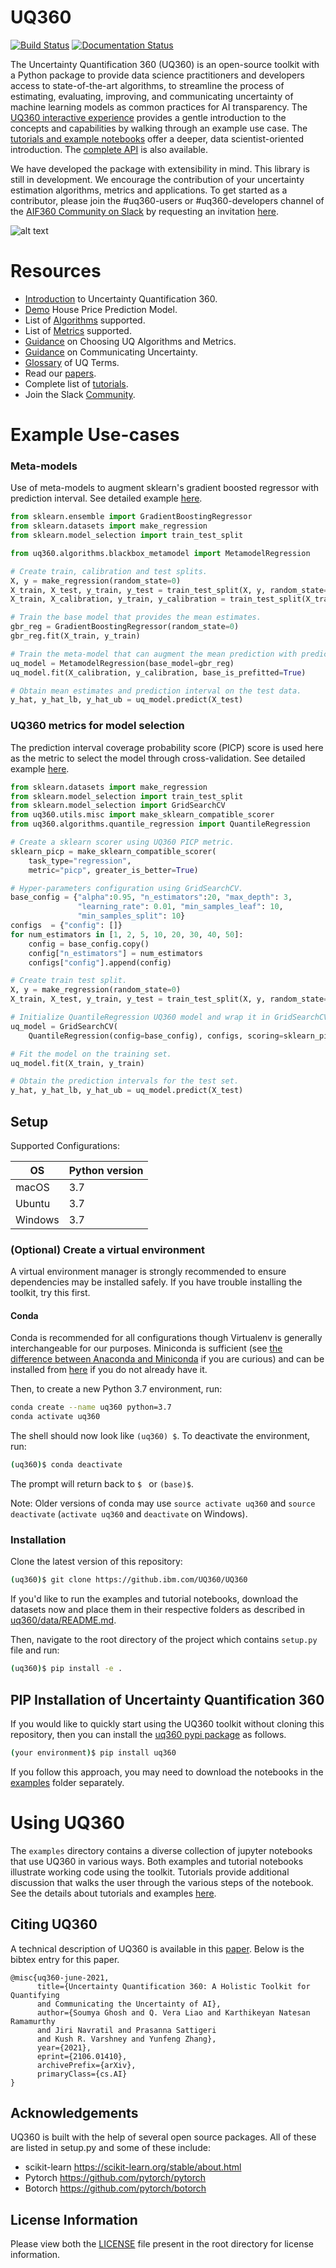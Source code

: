 # UQ360

[![Build Status](https://travis-ci.com/IBM/UQ360.svg?branch=main)](https://travis-ci.com/github/IBM/UQ360)
[![Documentation Status](https://readthedocs.org/projects/uq360/badge/?version=latest)](https://uq360.readthedocs.io/en/latest/?badge=latest)

The Uncertainty Quantification 360 (UQ360) is an open-source toolkit with a Python package to provide data science 
practitioners and developers access to state-of-the-art algorithms, to streamline the process of estimating, evaluating,
improving, and communicating uncertainty of machine learning models as common practices for AI transparency.
The [UQ360 interactive experience](https://uq360.res.ibm.com/) provides a gentle introduction to the concepts and 
capabilities by walking through an example use case. The [tutorials and example notebooks](./examples) offer a deeper,
data scientist-oriented introduction. The [complete API](https://uq360.readthedocs.io/) is also available.

We have developed the package with extensibility in mind. This library is still in development. We encourage the 
contribution of your uncertainty estimation algorithms, metrics and applications. 
To get started as a contributor, please join the #uq360-users or #uq360-developers channel of 
the [AIF360 Community on Slack](https://aif360.slack.com) by requesting an 
invitation [here](https://join.slack.com/t/aif360/shared_invite/zt-5hfvuafo-X0~g6tgJQ~7tIAT~S294TQ).

![alt text](https://uq360.res.ibm.com/imgs/flowchart.png "UQ Pipeline")

# Resources

- [Introduction](https://uq360.res.ibm.com/overview) to Uncertainty Quantification 360.
- [Demo](https://uq360.res.ibm.com/demo/0) House Price Prediction Model.
- List of [Algorithms](https://uq360.readthedocs.io/en/latest/algorithms.html) supported.
- List of [Metrics](https://uq360.readthedocs.io/en/latest/metrics.html) supported.
- [Guidance](https://uq360.res.ibm.com/resources/guidance) on Choosing UQ Algorithms and Metrics.
- [Guidance](https://uq360.res.ibm.com/resources/communication) on Communicating Uncertainty.
- [Glossary](https://uq360.res.ibm.com/resources/glossary) of UQ Terms.
- Read our [papers](https://uq360.res.ibm.com/resources/papers).
- Complete list of [tutorials](https://github.com/IBM/UQ360/tree/main/examples).
- Join the Slack [Community](https://uq360.res.ibm.com/community).

# Example Use-cases

### Meta-models
Use of meta-models to augment sklearn's gradient boosted regressor with prediction interval. See detailed example 
[here](https://github.com/IBM/UQ360/blob/main/examples/blackbox_metamodel/demo_blackbox_metamodel_regression.ipynb).

```python
from sklearn.ensemble import GradientBoostingRegressor
from sklearn.datasets import make_regression
from sklearn.model_selection import train_test_split

from uq360.algorithms.blackbox_metamodel import MetamodelRegression

# Create train, calibration and test splits.
X, y = make_regression(random_state=0)
X_train, X_test, y_train, y_test = train_test_split(X, y, random_state=0)
X_train, X_calibration, y_train, y_calibration = train_test_split(X_train, y_train, random_state=0)

# Train the base model that provides the mean estimates.
gbr_reg = GradientBoostingRegressor(random_state=0)
gbr_reg.fit(X_train, y_train)

# Train the meta-model that can augment the mean prediction with prediction intervals.
uq_model = MetamodelRegression(base_model=gbr_reg)
uq_model.fit(X_calibration, y_calibration, base_is_prefitted=True)

# Obtain mean estimates and prediction interval on the test data.
y_hat, y_hat_lb, y_hat_ub = uq_model.predict(X_test)
```

### UQ360 metrics for model selection
The prediction interval coverage probability score (PICP) score is used here 
as the metric to select the model through cross-validation. See detailed example 
[here](https://github.com/IBM/UQ360/blob/main/examples/autoai/demo_autoai.ipynb).

```python
from sklearn.datasets import make_regression
from sklearn.model_selection import train_test_split
from sklearn.model_selection import GridSearchCV
from uq360.utils.misc import make_sklearn_compatible_scorer
from uq360.algorithms.quantile_regression import QuantileRegression

# Create a sklearn scorer using UQ360 PICP metric.
sklearn_picp = make_sklearn_compatible_scorer(
    task_type="regression",
    metric="picp", greater_is_better=True)

# Hyper-parameters configuration using GridSearchCV.
base_config = {"alpha":0.95, "n_estimators":20, "max_depth": 3, 
               "learning_rate": 0.01, "min_samples_leaf": 10,
               "min_samples_split": 10}
configs  = {"config": []}
for num_estimators in [1, 2, 5, 10, 20, 30, 40, 50]:
    config = base_config.copy()
    config["n_estimators"] = num_estimators
    configs["config"].append(config)

# Create train test split.
X, y = make_regression(random_state=0)
X_train, X_test, y_train, y_test = train_test_split(X, y, random_state=0)

# Initialize QuantileRegression UQ360 model and wrap it in GridSearchCV with PICP as the scoring function.
uq_model = GridSearchCV(
    QuantileRegression(config=base_config), configs, scoring=sklearn_picp)

# Fit the model on the training set.
uq_model.fit(X_train, y_train)

# Obtain the prediction intervals for the test set.
y_hat, y_hat_lb, y_hat_ub = uq_model.predict(X_test)
```

## Setup

Supported Configurations:

| OS      | Python version |
| ------- | -------------- |
| macOS   | 3.7  |
| Ubuntu  | 3.7  |
| Windows | 3.7  |


### (Optional) Create a virtual environment

A virtual environment manager is strongly recommended to ensure dependencies may be installed safely. If you have trouble installing the toolkit, try this first.

#### Conda

Conda is recommended for all configurations though Virtualenv is generally
interchangeable for our purposes. Miniconda is sufficient (see [the difference between Anaconda and
Miniconda](https://conda.io/docs/user-guide/install/download.html#anaconda-or-miniconda)
if you are curious) and can be installed from
[here](https://conda.io/miniconda.html) if you do not already have it.

Then, to create a new Python 3.7 environment, run:

```bash
conda create --name uq360 python=3.7
conda activate uq360
```

The shell should now look like `(uq360) $`. To deactivate the environment, run:

```bash
(uq360)$ conda deactivate
```

The prompt will return back to `$ ` or `(base)$`.

Note: Older versions of conda may use `source activate uq360` and `source
deactivate` (`activate uq360` and `deactivate` on Windows).


### Installation

Clone the latest version of this repository:

```bash
(uq360)$ git clone https://github.ibm.com/UQ360/UQ360
```

If you'd like to run the examples and tutorial notebooks, download the datasets now and place them in
their respective folders as described in
[uq360/data/README.md](uq360/data/README.md).

Then, navigate to the root directory of the project which contains `setup.py` file and run:

```bash
(uq360)$ pip install -e .
```

## PIP Installation of Uncertainty Quantification 360

If you would like to quickly start using the UQ360 toolkit without cloning this repository, then you can install the [uq360 pypi package](https://pypi.org/project/uq360/) as follows. 

```bash
(your environment)$ pip install uq360
```

If you follow this approach, you may need to download the notebooks in the [examples](./examples) folder separately.

# Using UQ360

The `examples` directory contains a diverse collection of jupyter notebooks that use UQ360 in various ways. Both examples and tutorial notebooks illustrate working code using the toolkit. Tutorials provide additional discussion that walks the user through the various steps of the notebook. See the details about tutorials and examples [here](examples/README.md).

## Citing UQ360

A technical description of UQ360 is available in this
[paper](https://arxiv.org/abs/2106.01410). Below is the bibtex entry for this
paper.

```
@misc{uq360-june-2021,
      title={Uncertainty Quantification 360: A Holistic Toolkit for Quantifying 
      and Communicating the Uncertainty of AI}, 
      author={Soumya Ghosh and Q. Vera Liao and Karthikeyan Natesan Ramamurthy 
      and Jiri Navratil and Prasanna Sattigeri 
      and Kush R. Varshney and Yunfeng Zhang},
      year={2021},
      eprint={2106.01410},
      archivePrefix={arXiv},
      primaryClass={cs.AI}
}
```

## Acknowledgements

UQ360 is built with the help of several open source packages. All of these are listed in setup.py and some of these include: 
* scikit-learn https://scikit-learn.org/stable/about.html
* Pytorch https://github.com/pytorch/pytorch
* Botorch https://github.com/pytorch/botorch

## License Information

Please view both the [LICENSE](./LICENSE) file present in the root directory for license information.
